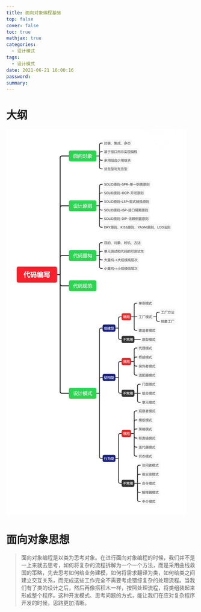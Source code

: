 ```yaml
---
title: 面向对象编程基础
top: false
cover: false
toc: true
mathjax: true
categories:
  - 设计模式
tags:
  - 设计模式
date: 2021-06-21 16:00:16
password:
summary:
---
```


# 大纲

![代码编写](https://raw.githubusercontent.com/lijinzedev/picture/main/img/20210621164513.png)

# 面向对象思想

>面向对象编程是以类为思考对象。在进行面向对象编程的时候，我们并不是一上来就去思考，如何将复杂的流程拆解为一个一个方法，而是采用曲线救国的策略，先去思考如何给业务建模，如何将需求翻译为类，如何给类之间建立交互关系，而完成这些工作完全不需要考虑错综复杂的处理流程。当我们有了类的设计之后，然后再像搭积木一样，按照处理流程，将类组装起来形成整个程序。这种开发模式、思考问题的方式，能让我们在应对复杂程序开发的时候，思路更加清晰。

